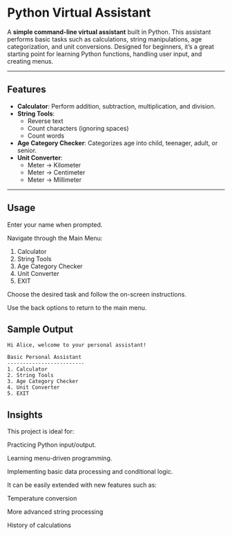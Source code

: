 # Python Virtual Assistant

A **simple command-line virtual assistant** built in Python. This assistant performs basic tasks such as calculations, string manipulations, age categorization, and unit conversions. Designed for beginners, it’s a great starting point for learning Python functions, handling user input, and creating menus.

---

## Features

- **Calculator**: Perform addition, subtraction, multiplication, and division.
- **String Tools**:
  - Reverse text
  - Count characters (ignoring spaces)
  - Count words
- **Age Category Checker**: Categorizes age into child, teenager, adult, or senior.
- **Unit Converter**:
  - Meter → Kilometer
  - Meter → Centimeter
  - Meter → Millimeter

---

## Usage

Enter your name when prompted.

Navigate through the Main Menu:

1. Calculator
2. String Tools
3. Age Category Checker
4. Unit Converter
5. EXIT


Choose the desired task and follow the on-screen instructions.

Use the back options to return to the main menu.


## Sample Output

``` Write your name: Alice
Hi Alice, welcome to your personal assistant!

Basic Personal Assistant
-------------------------
1. Calculator
2. String Tools
3. Age Category Checker
4. Unit Converter
5. EXIT 
```
## Insights

This project is ideal for:

Practicing Python input/output.

Learning menu-driven programming.

Implementing basic data processing and conditional logic.

It can be easily extended with new features such as:

Temperature conversion

More advanced string processing

History of calculations
